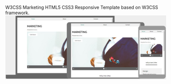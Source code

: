 W3CSS Marketing HTML5 CSS3 Responsive Template based on  W3CSS framework.
![screenshot](images/w3css-marketing-screenshot.jpg)